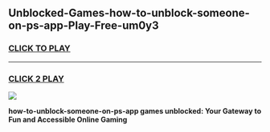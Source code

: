 
## Unblocked-Games-how-to-unblock-someone-on-ps-app-Play-Free-um0y3
<h3>
<a href="https://premium76.site?title=how-to-unblock-someone-on-ps-app&ref=18A1">CLICK TO PLAY</a></h3>
<hr>

<h3>
<a href="https://premium76.site?title=how-to-unblock-someone-on-ps-app&ref=18A1">CLICK 2 PLAY</a>
  
</h3>

<a href="https://premium76.site?title=how-to-unblock-someone-on-ps-app&ref=18A1"><img src="https://clearcache.store/games.png"></a>


**how-to-unblock-someone-on-ps-app games unblocked: Your Gateway to Fun and Accessible Online Gaming**
